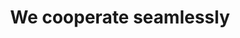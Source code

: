 ---
title: "We cooperate seamlessly"
type: team
image: https://i.imgur.com/cTenH0s.jpg
members:
  heading: Nuestro Equipo
  description: >
    El equipo de SmartOcean está formado por un Ingeniero Ambiental, un Magister en Oceanografia y un Magister en Inteligencia Artificial. Cada miembro tiene una basta experiencia en su campo y todos estan comprometidos para asumir la responsabilidad de cada parte de un proyecto. Hemos trabajado juntos durante mucho tiempo y todos nos complementamos muy bien.
  blurbs:
    - image: https://i.imgur.com/cTenH0s.jpg
      name: Christian Haeger
      text: >
        Ingeniero Ambiental con mas de 20 años de experiencia en el desarrollo y evaluación de proyectos  en su componente medioambiental, con alta experiencia en líderar proyectos para aprobación de concesiones maritimas, fundador de la empresa consultora mediambiental Geogama. Visionario de tecnologias sustentables con el medioambiente.
    - image: https://i.imgur.com/1kzk8D9.jpg
      name: Juan Morán
      text: >
        Especialista en ciencias marinas como Físico Oceanógrafo, además cuenta con un Magister en Oceanografia Física, cuenta con mas de 15 años de experiencia en el rubro oceanografico. Ha generado evaluación y desarrollo de modelación de proyectos para la acuicultura alrededor de 10 años, cuenta con una basta experiencia en el modelo de impactos ambientales en el ecosistema maritimo. 
    - image: /img/leader.jpeg
      name: Giocrisrai Godoy
      text: >
        Project manager,  growing from coder for many years then turn to PM, he is the most talktive and creative person in our team. His responsibility includes project planning, user requirement accessment, and project delivery.
---
